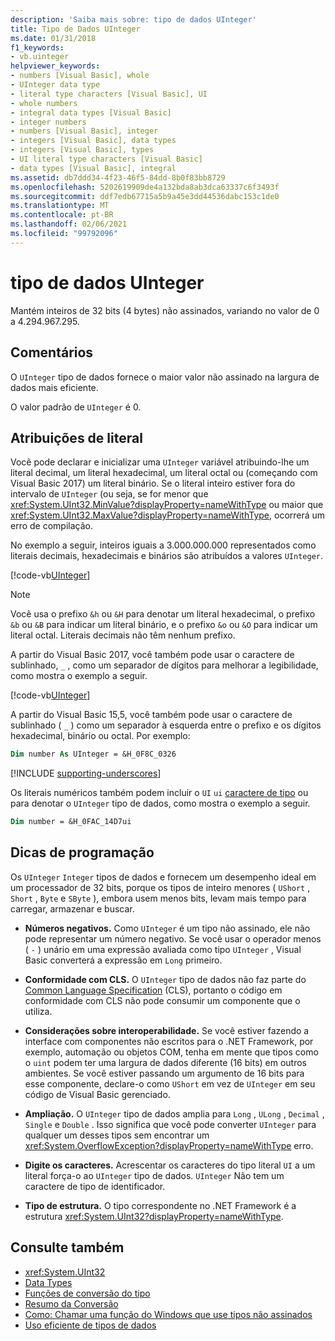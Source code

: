 ```yaml
---
description: 'Saiba mais sobre: tipo de dados UInteger'
title: Tipo de Dados UInteger
ms.date: 01/31/2018
f1_keywords:
- vb.uinteger
helpviewer_keywords:
- numbers [Visual Basic], whole
- UInteger data type
- literal type characters [Visual Basic], UI
- whole numbers
- integral data types [Visual Basic]
- integer numbers
- numbers [Visual Basic], integer
- integers [Visual Basic], data types
- integers [Visual Basic], types
- UI literal type characters [Visual Basic]
- data types [Visual Basic], integral
ms.assetid: db7ddd34-4f23-46f5-84dd-8b0f83bb8729
ms.openlocfilehash: 5202619909de4a132bda8ab3dca63337c6f3493f
ms.sourcegitcommit: ddf7edb67715a5b9a45e3dd44536dabc153c1de0
ms.translationtype: MT
ms.contentlocale: pt-BR
ms.lasthandoff: 02/06/2021
ms.locfileid: "99792096"
---
```

# <a name="uinteger-data-type"></a>tipo de dados UInteger

Mantém inteiros de 32 bits (4 bytes) não assinados, variando no valor de 0 a 4.294.967.295.

## <a name="remarks"></a>Comentários

O `UInteger` tipo de dados fornece o maior valor não assinado na largura de dados mais eficiente.

O valor padrão de `UInteger` é 0.

## <a name="literal-assignments"></a>Atribuições de literal

Você pode declarar e inicializar uma `UInteger` variável atribuindo-lhe um literal decimal, um literal hexadecimal, um literal octal ou (começando com Visual Basic 2017) um literal binário. Se o literal inteiro estiver fora do intervalo de `UInteger` (ou seja, se for menor que <xref:System.UInt32.MinValue?displayProperty=nameWithType> ou maior que <xref:System.UInt32.MaxValue?displayProperty=nameWithType>, ocorrerá um erro de compilação.

No exemplo a seguir, inteiros iguais a 3.000.000.000 representados como literais decimais, hexadecimais e binários são atribuídos a valores `UInteger`.

[!code-vb[UInteger](../../../../samples/snippets/visualbasic/language-reference/data-types/numeric-literals.vb#UInt)]

> [!NOTE]
> Você usa o prefixo `&h` ou `&H` para denotar um literal hexadecimal, o prefixo `&b` ou `&B` para indicar um literal binário, e o prefixo `&o` ou `&O` para indicar um literal octal. Literais decimais não têm nenhum prefixo.

A partir do Visual Basic 2017, você também pode usar o caractere de sublinhado, `_` , como um separador de dígitos para melhorar a legibilidade, como mostra o exemplo a seguir.

[!code-vb[UInteger](../../../../samples/snippets/visualbasic/language-reference/data-types/numeric-literals.vb#UIntS)]

A partir do Visual Basic 15,5, você também pode usar o caractere de sublinhado ( `_` ) como um separador à esquerda entre o prefixo e os dígitos hexadecimal, binário ou octal. Por exemplo:

```vb
Dim number As UInteger = &H_0F8C_0326
```

[!INCLUDE [supporting-underscores](../../../../includes/vb-separator-langversion.md)]

Os literais numéricos também podem incluir o `UI` `ui` [caractere de tipo](../../programming-guide/language-features/data-types/type-characters.md) ou para denotar o `UInteger` tipo de dados, como mostra o exemplo a seguir.

```vb
Dim number = &H_0FAC_14D7ui
```

## <a name="programming-tips"></a>Dicas de programação

Os `UInteger` `Integer` tipos de dados e fornecem um desempenho ideal em um processador de 32 bits, porque os tipos de inteiro menores ( `UShort` , `Short` , `Byte` e `SByte` ), embora usem menos bits, levam mais tempo para carregar, armazenar e buscar.

- **Números negativos.** Como `UInteger` é um tipo não assinado, ele não pode representar um número negativo. Se você usar o operador menos ( `-` ) unário em uma expressão avaliada como tipo `UInteger` , Visual Basic converterá a expressão em `Long` primeiro.

- **Conformidade com CLS.** O `UInteger` tipo de dados não faz parte do [Common Language Specification](https://www.ecma-international.org/publications/standards/Ecma-335.htm) (CLS), portanto o código em conformidade com CLS não pode consumir um componente que o utiliza.

- **Considerações sobre interoperabilidade.** Se você estiver fazendo a interface com componentes não escritos para o .NET Framework, por exemplo, automação ou objetos COM, tenha em mente que tipos como o `uint` podem ter uma largura de dados diferente (16 bits) em outros ambientes. Se você estiver passando um argumento de 16 bits para esse componente, declare-o como `UShort` em vez de `UInteger` em seu código de Visual Basic gerenciado.

- **Ampliação.** O `UInteger` tipo de dados amplia para `Long` , `ULong` , `Decimal` , `Single` e `Double` . Isso significa que você pode converter `UInteger` para qualquer um desses tipos sem encontrar um <xref:System.OverflowException?displayProperty=nameWithType> erro.

- **Digite os caracteres.** Acrescentar os caracteres do tipo literal `UI` a um literal força-o ao `UInteger` tipo de dados. `UInteger` Não tem um caractere de tipo de identificador.

- **Tipo de estrutura.** O tipo correspondente no .NET Framework é a estrutura <xref:System.UInt32?displayProperty=nameWithType>.

## <a name="see-also"></a>Consulte também

- <xref:System.UInt32>
- [Data Types](index.md)
- [Funções de conversão do tipo](../functions/type-conversion-functions.md)
- [Resumo da Conversão](../keywords/conversion-summary.md)
- [Como: Chamar uma função do Windows que use tipos não assinados](../../programming-guide/com-interop/how-to-call-a-windows-function-that-takes-unsigned-types.md)
- [Uso eficiente de tipos de dados](../../programming-guide/language-features/data-types/efficient-use-of-data-types.md)
